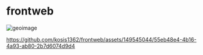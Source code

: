 # frontweb
![geoimage](https://github.com/kosis1362/frontweb/assets/149545044/d12c9ca2-4af1-40bc-ad9e-900db4910f4f)

https://github.com/kosis1362/frontweb/assets/149545044/55eb48e4-4b16-4a93-ab80-2b7d6074d9d4

